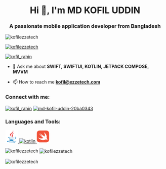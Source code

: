<h1 align="center">Hi 👋, I'm MD KOFIL UDDIN</h1>
<h3 align="center">A passionate mobile application developer from Bangladesh</h3>

<p align="left"> <img src="https://komarev.com/ghpvc/?username=kofilezzetech&label=Profile%20views&color=0e75b6&style=flat" alt="kofilezzetech" /> </p>

<p align="left"> <a href="https://github.com/ryo-ma/github-profile-trophy"><img src="https://github-profile-trophy.vercel.app/?username=kofilezzetech" alt="kofilezzetech" /></a> </p>

<p align="left"> <a href="https://twitter.com/kofil_rahin" target="blank"><img src="https://img.shields.io/twitter/follow/kofil_rahin?logo=twitter&style=for-the-badge" alt="kofil_rahin" /></a> </p>

- 💬 Ask me about **SWIFT, SWIFTUI, KOTLIN, JETPACK COMPOSE, MVVM**

- 📫 How to reach me **kofil@ezzetech.com**

<h3 align="left">Connect with me:</h3>
<p align="left">
<a href="https://twitter.com/kofil_rahin" target="blank"><img align="center" src="https://raw.githubusercontent.com/rahuldkjain/github-profile-readme-generator/master/src/images/icons/Social/twitter.svg" alt="kofil_rahin" height="30" width="40" /></a>
<a href="https://linkedin.com/in/md-kofil-uddin-20ba0343" target="blank"><img align="center" src="https://raw.githubusercontent.com/rahuldkjain/github-profile-readme-generator/master/src/images/icons/Social/linked-in-alt.svg" alt="md-kofil-uddin-20ba0343" height="30" width="40" /></a>
</p>

<h3 align="left">Languages and Tools:</h3>
<p align="left"> <a href="https://www.java.com" target="_blank" rel="noreferrer"> <img src="https://raw.githubusercontent.com/devicons/devicon/master/icons/java/java-original.svg" alt="java" width="40" height="40"/> </a> <a href="https://kotlinlang.org" target="_blank" rel="noreferrer"> <img src="https://www.vectorlogo.zone/logos/kotlinlang/kotlinlang-icon.svg" alt="kotlin" width="40" height="40"/> </a> <a href="https://developer.apple.com/swift/" target="_blank" rel="noreferrer"> <img src="https://raw.githubusercontent.com/devicons/devicon/master/icons/swift/swift-original.svg" alt="swift" width="40" height="40"/> </a> </p>

<p><img align="left" src="https://github-readme-stats.vercel.app/api/top-langs?username=kofilezzetech&show_icons=true&locale=en&layout=compact" alt="kofilezzetech" /></p>

<p>&nbsp;<img align="center" src="https://github-readme-stats.vercel.app/api?username=kofilezzetech&show_icons=true&locale=en" alt="kofilezzetech" /></p>

<p><img align="center" src="https://github-readme-streak-stats.herokuapp.com/?user=kofilezzetech&" alt="kofilezzetech" /></p>

